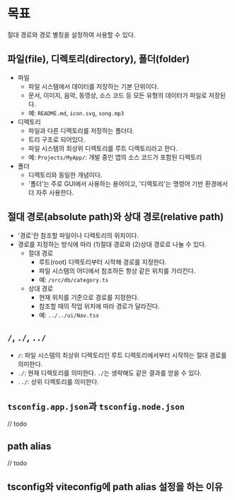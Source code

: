 # 목표

절대 경로와 경로 별칭을 설정하여 사용할 수 있다.

## 파일(file), 디렉토리(directory), 폴더(folder)

- 파일
  - 파일 시스템에서 데이터를 저장하는 기본 단위이다.
  - 문서, 이미지, 음악, 동영상, 소스 코드 등 모든 유형의 데이터가 파일로 저장된다.
  - 예: `README.md`, `icon.svg`, `song.mp3`
- 디렉토리
  - 파일과 다른 디렉토리를 저장하는 폴더다.
  - 트리 구조로 되어있다.
  - 파일 시스템의 최상위 디렉토리를 루트 디렉토리라고 한다.
  - 예: `Projects/MyApp/`: 개발 중인 앱의 소스 코드가 포함된 디렉토리
- 폴더
  - 디렉토리와 동일한 개념이다.
  - '폴더'는 주로 GUI에서 사용하는 용어이고, '디렉토리'는 명령어 기반 환경에서 더 자주 사용한다.

## 절대 경로(absolute path)와 상대 경로(relative path)

- '경로'란 참조할 파일이나 디렉토리의 위치이다.
- 경로를 지정하는 방식에 따라 (1)절대 경로와 (2)상대 경로로 나눌 수 있다.
  - 절대 경로
    - 루트(root) 디렉토리부터 시작해 경로를 지정한다.
    - 파일 시스템의 어디에서 참조하든 항상 같은 위치를 가리킨다.
    - 예: `/src/db/category.ts`
  - 상대 경로
    - 현재 위치를 기준으로 경로를 지정한다.
    - 참조할 때의 작업 위치에 따라 경로가 달라진다.
    - 예: `../../ui/Nav.tsx`

## `/`, `./`, `../`

- `/`: 파일 시스템의 최상위 디렉토리인 루트 디렉토리에서부터 시작하는 절대 경로를 의미한다.
- `./`: 현재 디렉토리를 의미한다. `./`는 생략해도 같은 결과를 얻을 수 있다.
- `../`: 상위 디렉토리를 의미한다.

## `tsconfig.app.json`과 `tsconfig.node.json`

// todo

## path alias

// todo

## tsconfig와 viteconfig에 path alias 설정을 하는 이유
